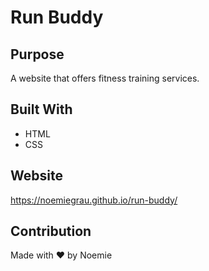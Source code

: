 # Run Buddy

## Purpose
A website that offers fitness training services.

## Built With
* HTML
* CSS

## Website
https://noemiegrau.github.io/run-buddy/

## Contribution
Made with ❤️ by Noemie

